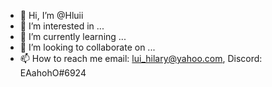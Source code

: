 - 👋 Hi, I’m @Hluii
- 👀 I’m interested in ...
- 🌱 I’m currently learning ...
- 💞️ I’m looking to collaborate on ...
- 📫 How to reach me email: lui_hilary@yahoo.com, Discord: EAahohO#6924
<!---
Hluii/Hluii is a ✨ special ✨ repository because its `README.md` (this file) appears on your GitHub profile.
You can click the Preview link to take a look at your changes.
--->
